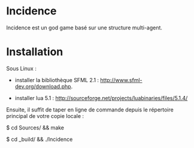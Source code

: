 Incidence
=========

Incidence est un god game basé sur une structure multi-agent.


Installation
============

Sous Linux :

 - installer la bibliothèque SFML 2.1 : http://www.sfml-dev.org/download.php.
 
 - installer lua 5.1 : http://sourceforge.net/projects/luabinaries/files/5.1.4/

Ensuite, il suffit de taper en ligne de commande depuis le répertoire principal de votre copie locale :

$ cd Sources/ && make

$ cd _build/ && ./Incidence

